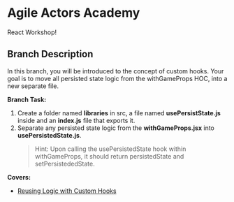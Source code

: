 # Agile Actors Academy

React Workshop!

## Branch Description

In this branch, you will be introduced to the concept of custom hooks. Your goal is to move all persisted state logic from the withGameProps HOC, into a new separate file.

**Branch Task:**

1. Create a folder named **libraries** in src, a file named **usePersistState.js** inside and an **index.js** file that exports it.
2. Separate any persisted state logic from the **withGameProps.jsx** into **usePersistedState.js**.
   > Hint: Upon calling the usePersistedState hook within withGameProps, it should return persistedState and setPersistededState.

**Covers:**

- [Reusing Logic with Custom Hooks](https://react.dev/learn/reusing-logic-with-custom-hooks)
